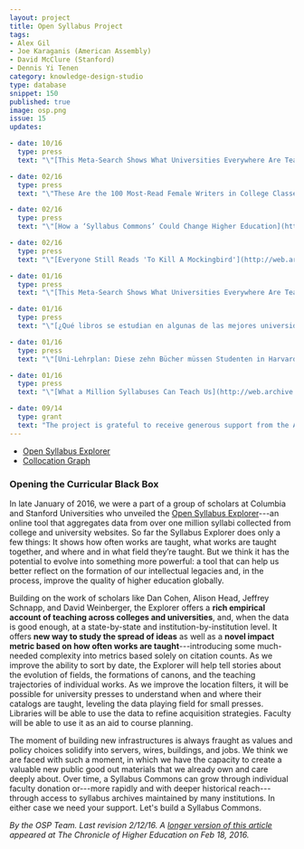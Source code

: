 ```yaml
---
layout: project
title: Open Syllabus Project
tags:
- Alex Gil
- Joe Karaganis (American Assembly)
- David McClure (Stanford)
- Dennis Yi Tenen
category: knowledge-design-studio
type: database
snippet: 150
published: true
image: osp.png
issue: 15
updates:

- date: 10/16
  type: press
  text: "\"[This Meta-Search Shows What Universities Everywhere Are Teaching](https://web.archive.org/save/http://www.nature.com/news/mining-the-secrets-of-college-syllabuses-1.20905),\" *Nature*."

- date: 02/16
  type: press
  text: "\"These Are the 100 Most-Read Female Writers in College Classes,\" [*Time Magazine*](http://web.archive.org/web/20160320180619/http://time.com/4234719/college-textbooks-female-writers/)."

- date: 02/16
  type: press
  text: "\"[How a ‘Syllabus Commons’ Could Change Higher Education](http://web.archive.org/web/20160320183010/http://chronicle.com/article/How-a-Syllabus-Commons-/235330)\", *The Chronicle of Higher Education*."

- date: 02/16
  type: press
  text: "\"[Everyone Still Reads 'To Kill A Mockingbird'](http://web.archive.org/web/20160320182627/http://fivethirtyeight.com/features/to-kill-a-mockingbird-author-harper-lee-dies/),\" *FiveThirtyEight*."

- date: 01/16
  type: press
  text: "\"[This Meta-Search Shows What Universities Everywhere Are Teaching](http://bostinno.streetwise.co/2016/01/29/syllabus-search-a-metasearch-engine-for-college-courses/),\" *BostonInno*." 

- date: 01/16
  type: press
  text: "\"[¿Qué libros se estudian en algunas de las mejores universidades del mundo?](http://web.archive.org/web/20160320181414/http://www.europapress.es/sociedad/noticia-libros-estudian-algunas-mejores-universidades-mundo-20160128172631.html),\" *Europa Press*."

- date: 01/16
  type: press
  text: "\"[Uni-Lehrplan: Diese zehn Bücher müssen Studenten in Harvard lesen](http://web.archive.org/web/20160320181648/http://www.spiegel.de/unispiegel/studium/aristoteles-bis-marx-diese-zehn-buecher-muessen-studenten-in-harvard-lesen-a-1074279.html)\", *Spiegel Online*."

- date: 01/16
  type: press
  text: "\"[What a Million Syllabuses Can Teach Us](http://web.archive.org/web/20160320182509/https://myaccount.nytimes.com/auth/login?URI=http%3A%2F%2Fwww.nytimes.com%2F2016%2F01%2F24%2Fopinion%2Fsunday%2Fwhat-a-million-syllabuses-can-teach-us.html%3F_r%3D1),\" *The New York Times*."

- date: 09/14
  type: grant
  text: "The project is grateful to receive generous support from the Alfred P. Sloan Foundation."
---
```


- [Open Syllabus Explorer](http://explorer.opensyllabusproject.org/)
- [Collocation Graph](http://explorer.opensyllabusproject.org/graph)

### Opening the Curricular Black Box

In late January of 2016, we were a part of a group of scholars at Columbia and
Stanford Universities who unveiled the [Open Syllabus
Explorer](http://explorer.opensyllabusproject.org/)---an online tool that
aggregates data from over one million syllabi collected from college and
university websites. So far the Syllabus Explorer does only a few things: It
shows how often works are taught, what works are taught together, and where
and in what field they’re taught. But we think it has the potential to evolve
into something more powerful: a tool that can help us better reflect on the
formation of our intellectual legacies and, in the process, improve the
quality of higher education globally.

Building on the work of scholars like Dan Cohen, Alison Head, Jeffrey Schnapp,
and David Weinberger, the Explorer offers a **rich empirical account of
teaching across colleges and universities**, and, when the data is good
enough, at a state-by-state and institution-by-institution level. It offers
**new way to study the spread of ideas** as well as a **novel impact metric
based on how often works are taught**---introducing some much-needed
complexity into metrics based solely on citation counts. As we improve the
ability to sort by date, the Explorer will help tell stories about the
evolution of fields, the formations of canons, and the teaching trajectories
of individual works. As we improve the location filters, it will be possible
for university presses to understand when and where their catalogs are taught,
leveling the data playing field for small presses. Libraries will be able to
use the data to refine acquisition strategies. Faculty will be able to use it
as an aid to course planning.

The moment of building new infrastructures is always fraught as values and
policy choices solidify into servers, wires, buildings, and jobs. We think we
are faced with such a moment, in which we have the capacity to create a
valuable new public good out materials that we already own and care deeply
about. Over time, a Syllabus Commons can grow through individual faculty
donation or---more rapidly and with deeper historical reach---through access
to syllabus archives maintained by many institutions. In either case we need
your support. Let's build a Syllabus Commons.

*By the OSP Team. Last revision 2/12/16. A [longer version of this
article](http://web.archive.org/web/20160320183010/http://chronicle.com/article/How-a-Syllabus-Commons-/235330)
appeared at The Chronicle of Higher Education on Feb 18, 2016.*

